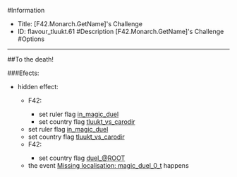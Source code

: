 #Information
 - Title: [F42.Monarch.GetName]'s Challenge
 - ID: flavour_tluukt.61
#Description
[F42.Monarch.GetName]'s Challenge
#Options

___
##To the death!

###Efects:<ul><li>hidden effect:</li><ul><li>F42:</li><ul><li>set ruler flag [in_magic_duel](../flags/in_magic_duel.md)</li><li>set country flag [tluukt_vs_carodir](../flags/tluukt_vs_carodir.md)</li></ul><li>set ruler flag [in_magic_duel](../flags/in_magic_duel.md)</li><li>set country flag [tluukt_vs_carodir](../flags/tluukt_vs_carodir.md)</li><li>F42:</li><ul><li>set country flag [duel_@ROOT](../flags/duel_root.md)</li></ul><li>the event [Missing localisation: magic_duel_0_t](../events/missing_localisation_magic_duel_0_t.md) happens</li></ul></ul>
